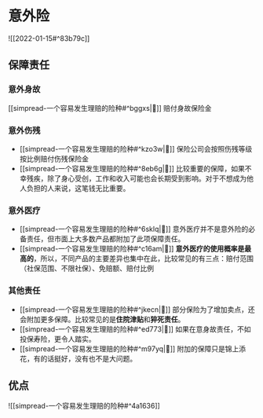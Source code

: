 # 意外险
![[2022-01-15#^83b79c]]
## 保障责任
### 意外身故
[[simpread-一个容易发生理赔的险种#^bggxs|📌]] 赔付身故保险金
### 意外伤残
- [[simpread-一个容易发生理赔的险种#^kzo3w|📌]] 保险公司会按照伤残等级按比例赔付伤残保险金
- [[simpread-一个容易发生理赔的险种#^8eb6g|📌]] 比较重要的保障，如果不幸残疾，除了身心受创，工作和收入可能也会长期受到影响。对于不想成为他人负担的人来说，这笔钱无比重要。
### 意外医疗
- [[simpread-一个容易发生理赔的险种#^6sklq|📌]] 意外医疗并不是意外险的必备责任，但市面上大多数产品都附加了此项保障责任。
- [[simpread-一个容易发生理赔的险种#^c16am|📌]] **意外医疗的使用概率是最高的**，所以，不同产品的主要差异也集中在此，比较常见的有三点：赔付范围（社保范围、不限社保）、免赔额、赔付比例
### 其他责任
- [[simpread-一个容易发生理赔的险种#^jkecn|📌]] 部分保险为了增加卖点，还会附加更多保障。比较常见的是**住院津贴**和**猝死责任**。
- [[simpread-一个容易发生理赔的险种#^ed773|📌]] 如果在意身故责任，不如投保寿险，更令人踏实。
- [[simpread-一个容易发生理赔的险种#^m97yq|📌]] 附加的保障只是锦上添花，有的话挺好，没有也不是大问题。
## 优点
![[simpread-一个容易发生理赔的险种#^4a1636]]

